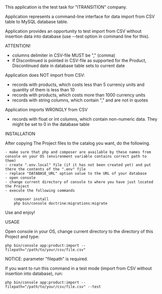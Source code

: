 This application is the test task for "ITRANSITION" company.

Application represents a command-line interface for data import from CSV table to MySQL database table.

Application provides an opportunity to test import from CSV without insertion data into database
(use --test option in command line for this).

ATTENTION!

- columns delimiter in CSV-file MUST be "," (comma)
- If Discontinued is pointed in CSV-file as supported for the Product, Discontinued date in database table sets to current date

Application does NOT import from CSV:
 - records with products, which costs less than 5 currency units and quantity of them is less than 10
 - records with products, which costs more than 1000 currency units
 - records with string columns, which contain "," and are not in quotes
   
Application imports WRONGLY from CSV
 - records with float or int columns, which contain non-numeric data. They might be set to 0 in the database table

INSTALLATION

After copying The Project files to the catalog you want, do the following.

    - make sure that php and composer are available by these names from console on your OS (environment variable contains correct path to them)
    - create ".env.local" file (if it has not been created yet) and put there the contents of the ".env" file
    - replace "DATABASE_URL" option value to the URL of your database
    - open console
    - change current directory of console to where you have just located the Project
    - execute the following commands

        composer install
        php bin/console doctrine:migrations:migrate

Use and enjoy!

USAGE

 Open console in your OS, change current directory to the directory of this Project and type:

    php bin/console app:product:import --filepath="/path/to/your/csv/file.csv"

 NOTICE: parameter "filepath" is required.

If you want to run this command in a test mode (import from CSV without insertion into database), run:

    php bin/console app:product:import --filepath="/path/to/your/csv/file.csv" --test

 

        